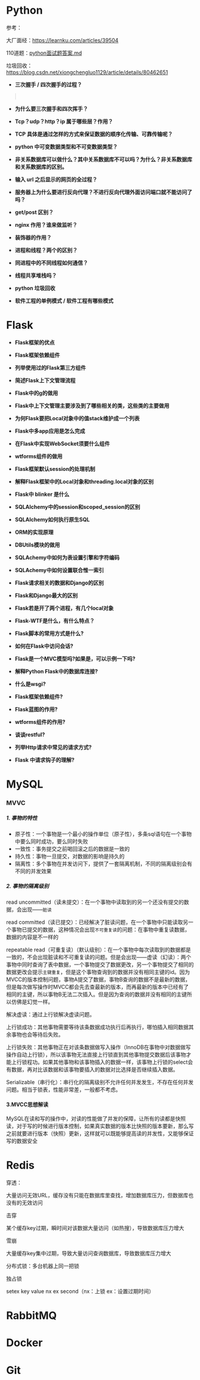 # Python
参考：

大厂面经：https://learnku.com/articles/39504

110道题：[python面试题答案.md](./python面试题答案.md)

垃圾回收：https://blog.csdn.net/xiongchengluo1129/article/details/80462651

- **三次握手 / 四次握手的过程？**

> ​	

- **为什么要三次握手和四次挥手？**

  > 

- **Tcp？udp？http？ip 属于哪些层？作用？**

  > 

- **TCP 具体是通过怎样的方式来保证数据的顺序化传输、可靠传输呢？**

> 

- **python 中可变数据类型和不可变数据类型？**

> 

- **非关系数据库可以做什么？其中关系数据库不可以吗？为什么？非关系数据库和关系数据库的区别。**

  > 

- **输入 url 之后显示的网页的全过程？**

  > 

- **服务器上为什么要进行反向代理？不进行反向代理外面访问端口就不能访问了吗？**

  > 

- **get/post 区别？**

  > 

- **nginx 作用？谁来做监听？**

  > 

- **装饰器的作用？**

  > 

- **进程和线程？两个的区别？**

  > 

- **同进程中的不同线程如何通信？**

  > 

- **线程共享堆栈吗？**

  > 

- **python 垃圾回收**

  > 

- **软件工程的单例模式 / 软件工程有哪些模式**

  > 

# Flask

- **Flask框架的优点**

  > 

- **Flask框架依赖组件**

  > 

- **列举使用过的Flask第三方组件**

  > 

- **简述Flask上下文管理流程**

  > 

- **Flask中的g的做用**

  > 

- **Flask中上下文管理主要涉及到了哪些相关的类，这些类的主要做用**

  > 

- **为何Flask要把Local对象中的值stack维护成一个列表**

  > 

- **Flask中多app应用是怎么完成**

  > 

- **在Flask中实现WebSocket须要什么组件**

  > 

- **wtforms组件的做用**

  > 

- **Flask框架默认session的处理机制**

  > 

- **解释Flask框架中的Local对象和threading.local对象的区别**

  > 

- **Flask中 blinker 是什么**

  > 

- **SQLAlchemy中的session和scoped_session的区别**

  > 

- **SQLAlchemy如何执行原生SQL**

  > 

- **ORM的实现原理**

  > 

- **DBUtils模块的做用**

  > 

- **SQLAchemy中如何为表设置引擎和字符编码**

  > 

- **SQLAchemy中如何设置联合惟一索引**

  > 

- **Flask请求相关的数据和Django的区别**

  > 

- **Flask和Django最大的区别**

  > 

- **Flask若是开了两个进程，有几个local对象**

  > 

- **Flask-WTF是什么，有什么特点？**

  > 

- **Flask脚本的常用方式是什么?**

  > 

- **如何在Flask中访问会话?**

  > 

- **Flask是一个MVC模型吗?如果是，可以示例一下吗?**

  > 

- **解释Python Flask中的数据库连接?**

  > 

- **什么是wsgi?**

  > 

- **Flask框架依赖组件?**

  > 

- **Flask蓝图的作用?**

  > 

- **wtforms组件的作用?**

  > 

- **谈谈restful?**

  > 

- **列举Http请求中常见的请求方式?**

  > 

- **Flask 中请求钩子的理解?**

  > 

# MySQL

### MVVC

##### 1. 事物的特性

- 原子性：一个事物是一个最小的操作单位（原子性），多条sql语句在一个事物中要么同时成功，要么同时失败
- 一致性：事务提交之前喝回滚之后的数据是一致的
- 持久性：事物一旦提交，对数据的影响是持久的
- 隔离性：多个事物在并发访问下，提供了一套隔离机制，不同的隔离级别会有不同的并发效果 

##### 2. 事物的隔离级别

read uncommitted（读未提交）：在一个事物中读取到的另一个还没有提交的数据，会出现——`脏读`

read committed（读已提交）：已经解决了脏读问题，在一个事物中只能读取另一个事物已提交的数据，这种情况会出现`不可重复读`的问题：在事物中重复读数据，数据的内容是不一样的

repeatable read（可重复读）（默认级别）：在一个事物中每次读取到的数据都是一致的，不会出现脏读和不可重复读的问题。但是会出现——虚读（幻读）：两个事物中同时查询了表中数据，一个事物提交了数据更改，另一个事物提交了相同的数据更改会提示`主键重复`，但是这个事物查询到的数据并没有相同主键的id。因为MVCC的版本控制问题，事物A提交了数据，事物B查询的数据不是最新的数据，但是每次做写操作时MVCC都会先去查最新的版本，而再最新的版本中已经有了相同的主键，所以事物B无法二次插入。但是因为查询的数据并没有相同的主键所以仿佛是幻觉一样。

解决虚读：通过上行锁解决虚读问题。

上行锁成功：其他事物需要等待该条数据成功执行后再执行，哪怕插入相同数据其余事物也会等待后失败。

上行锁失败：其他事物正在对该条数据做写入操作（InnoDB在事物中对数据做写操作自动上行锁），所以该事物无法直接上行锁直到其他事物提交数据后该事物才能上行锁程功。如果其他事物和该事物插入的数据一样，该事物上行锁的select会有数据，再对比该数据和该事物要插入的数据对比选择是否继续插入数据。

Serializable（串行化）：串行化的隔离级别不允许任何并发发生，不存在任何并发问题。相当于锁表，性能非常差，一般都不考虑。

#### 3.MVCC思想解读

MySQL在读和写的操作中，对读的性能做了并发的保障，让所有的读都是快照读，对于写的时候进行版本控制，如果真实数据的版本比快照的版本要新，那么写之前就要进行版本（快照）更新，这样就可以既能够提高读的并发性，又能够保证写的数据安全



# Redis

穿透：

大量访问无效URL，缓存没有只能在数据库里查找，增加数据库压力，但数据库也没有的无效访问

击穿

某个缓存key过期，瞬时间对该数据大量访问（如热搜），导致数据库压力增大

雪崩

大量缓存key集中过期，导致大量访问查询数据库，导致数据库压力增大

分布式锁：多台机器上同一把锁

独占锁

setex key value nx ex second（nx：上锁 ex：设置过期时间）

# RabbitMQ



# Docker



# Git

